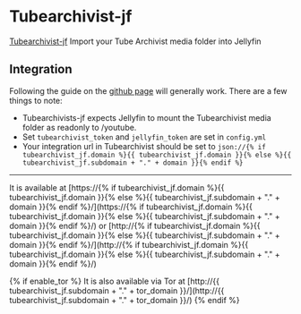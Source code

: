# Tubearchivist-jf

[Tubearchivist-jf](https://github.com/tubearchivist/tubearchivist-jf) Import your Tube Archivist media folder into Jellyfin

## Integration

Following the guide on the [github page](https://github.com/tubearchivist/tubearchivist-jf) will generally work. There are a few things to note:

* Tubearchivists-jf expects Jellyfin to mount the Tubearchivist media folder as readonly to /youtube.
* Set `tubearchivist_token` and `jellyfin_token` are set in `config.yml`
* Your integration url in Tubearchivist should be set to `json://{% if tubearchivist_jf.domain %}{{ tubearchivist_jf.domain }}{% else %}{{ tubearchivist_jf.subdomain + "." + domain }}{% endif %}`


----

It is available at [https://{% if tubearchivist_jf.domain %}{{ tubearchivist_jf.domain }}{% else %}{{ tubearchivist_jf.subdomain + "." + domain }}{% endif %}/](https://{% if tubearchivist_jf.domain %}{{ tubearchivist_jf.domain }}{% else %}{{ tubearchivist_jf.subdomain + "." + domain }}{% endif %}/) or [http://{% if tubearchivist_jf.domain %}{{ tubearchivist_jf.domain }}{% else %}{{ tubearchivist_jf.subdomain + "." + domain }}{% endif %}/](http://{% if tubearchivist_jf.domain %}{{ tubearchivist_jf.domain }}{% else %}{{ tubearchivist_jf.subdomain + "." + domain }}{% endif %}/)

{% if enable_tor %}
It is also available via Tor at [http://{{ tubearchivist_jf.subdomain + "." + tor_domain }}/](http://{{ tubearchivist_jf.subdomain + "." + tor_domain }}/)
{% endif %}
